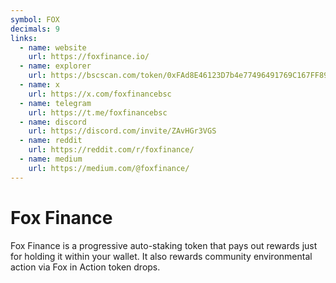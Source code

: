 ```yaml
---
symbol: FOX
decimals: 9
links:
  - name: website
    url: https://foxfinance.io/
  - name: explorer
    url: https://bscscan.com/token/0xFAd8E46123D7b4e77496491769C167FF894d2ACB
  - name: x
    url: https://x.com/foxfinancebsc
  - name: telegram
    url: https://t.me/foxfinancebsc
  - name: discord
    url: https://discord.com/invite/ZAvHGr3VGS
  - name: reddit
    url: https://reddit.com/r/foxfinance/
  - name: medium
    url: https://medium.com/@foxfinance/
---
```


# Fox Finance

Fox Finance is a progressive auto-staking token that pays out rewards just for holding it within your wallet. It also rewards community environmental action via Fox in Action token drops.
